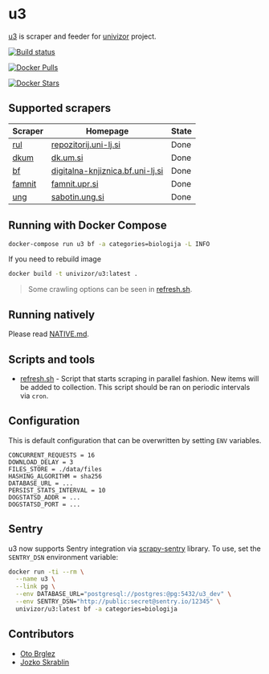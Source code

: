 # u3

[u3] is scraper and feeder for [univizor] project.

[![Build status][build-status-badge]][build-status]

[![Docker Pulls][docker-pulls-badge]][docker-hub]

[![Docker Stars][docker-stars-badge]][docker-hub]


## Supported scrapers

|   Scraper                          |   Homepage                                                                     | State  |
|------------------------------------|--------------------------------------------------------------------------------|--------|
| [rul](feeder/spiders/rul.py)       | [repozitorij.uni-lj.si](https://repozitorij.uni-lj.si/info/index.php/slo/)     | Done   |
| [dkum](feeder/spiders/dkum.py)     | [dk.um.si](https://dk.um.si)                                                   | Done   |
| [bf](feeder/spiders/bf.py)         | [digitalna-knjiznica.bf.uni-lj.si](http://www.digitalna-knjiznica.bf.uni-lj.si)| Done   |
| [famnit](feeder/spiders/famnit.py) | [famnit.upr.si](http://www.famnit.upr.si)                                      | Done   |
| [ung](feeder/spiders/ung.py)       | [sabotin.ung.si](http://sabotin.ung.si)                                        | Done   |

## Running with Docker Compose

```bash
docker-compose run u3 bf -a categories=biologija -L INFO
```

If you need to rebuild image

```bash
docker build -t univizor/u3:latest .
```

> Some crawling options can be seen in [refresh.sh](./bin/refresh.sh).

## Running natively

Please read [NATIVE.md](NATIVE.md).


## Scripts and tools

- [refresh.sh](./bin/refresh.sh) - Script that starts scraping in parallel fashion. New items will be added to collection.
This script should be ran on periodic intervals via `cron`.

## Configuration

This is default configuration that can be overwritten by setting `ENV` variables.

```
CONCURRENT_REQUESTS = 16
DOWNLOAD_DELAY = 3
FILES_STORE = ./data/files
HASHING_ALGORITHM = sha256 
DATABASE_URL = ...
PERSIST_STATS_INTERVAL = 10
DOGSTATSD_ADDR = ... 
DOGSTATSD_PORT = ...
```

## Sentry

u3 now supports Sentry integration via [scrapy-sentry](https://github.com/llonchj/scrapy-sentry) library.
To use, set the `SENTRY_DSN` environment variable:

```bash
docker run -ti --rm \
  --name u3 \
  --link pg \
  --env DATABASE_URL="postgresql://postgres:@pg:5432/u3_dev" \
  --env SENTRY_DSN="http://public:secret@sentry.io/12345" \
  univizor/u3:latest bf -a categories=biologija
```

## Contributors

- [Oto Brglez](https://github.com/otobrglez)
- [Jozko Skrablin](https://github.com/jozko)

[u3]: https://github.com/univizor/u3
[univizor]: http://univizor.si
[imagelayers-badge]: https://badge.imagelayers.io/univizor/u3:latest.svg
[imagelayers]: https://imagelayers.io/?images=univizor/u3:latest
[docker-pulls-badge]: https://img.shields.io/docker/pulls/univizor/u3.svg
[docker-stars-badge]: https://img.shields.io/docker/stars/univizor/u3.svg
[docker-hub]: https://hub.docker.com/r/univizor/u3/
[build-status-badge]: https://travis-ci.org/univizor/u3.svg?branch=master
[build-status]: https://travis-ci.org/univizor/u3
